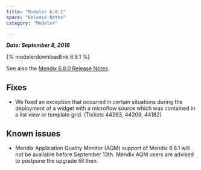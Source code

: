 ```yaml
---
title: "Modeler 6.8.1"
space: "Release Notes"
category: "Modeler"

---
```

***Date: September 8, 2016***

{% modelerdownloadlink 6.8.1 %}

See also the [Mendix 6.8.0 Release Notes](modeler-6.8.0).

## Fixes

*   We fixed an exception that occurred in certain situations during the deployment of a widget with a microflow source which was contained in a list view or template grid. (Tickets 44263, 44209, 44182)

## Known issues

*   Mendix Application Quality Monitor (AQM) support of Mendix 6.8.1 will not be available before September 13th. Mendix AQM users are advised to postpone the upgrade till then.